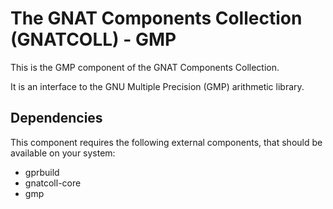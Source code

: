 The GNAT Components Collection (GNATCOLL) - GMP
===============================================

This is the GMP component of the GNAT Components Collection.

It is an interface to the GNU Multiple Precision (GMP) arithmetic library.

Dependencies
------------

This component requires the following external components, that should be
available on your system:

- gprbuild
- gnatcoll-core
- gmp
